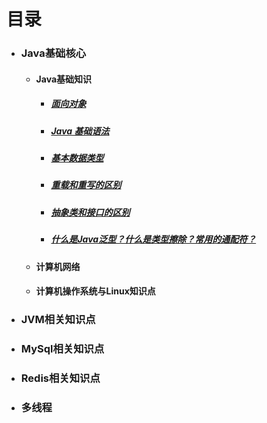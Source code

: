 # 目录

- ###  Java基础核心

  - #### Java基础知识

    - ##### [面向对象](https://github.com/piinnes/JavaInterview/blob/master/docs/basics/面向对象.md)

    - ##### [Java 基础语法](https://github.com/piinnes/JavaInterview/blob/master/docs/basics/Java基础语法.md)

    - ##### [基本数据类型](https://github.com/piinnes/JavaInterview/blob/master/docs/basics/基本数据类型.md)

    - ##### [重载和重写的区别](https://github.com/piinnes/JavaInterview/blob/master/docs/basics/重载和重写的区别.md)

    - ##### [抽象类和接口的区别](https://github.com/piinnes/JavaInterview/blob/master/docs/basics/抽象类和接口的区别.md)

    - ##### [什么是Java泛型？什么是类型擦除？常用的通配符？](https://github.com/piinnes/JavaInterview/blob/master/docs/basics/什么是Java泛型？什么是类型擦除？常用的通配符？.md)

  - #### 计算机网络

  - #### 计算机操作系统与Linux知识点

- ### JVM相关知识点

- ### MySql相关知识点

- ### Redis相关知识点

- ### 多线程

